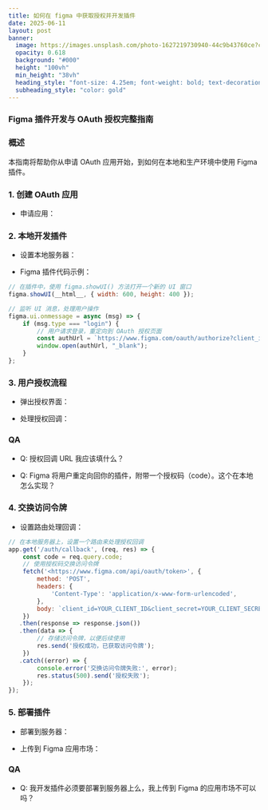 ```yaml
---
title: 如何在 figma 中获取授权并开发插件
date: 2025-06-11
layout: post
banner:
  image: https://images.unsplash.com/photo-1627219730940-44c9b43760ce?crop=entropy&cs=tinysrgb&fit=max&fm=jpg&ixid=M3w2OTIwMzJ8MHwxfHJhbmRvbXx8fHx8fHx8fDE3NDk2ODA0Mjh8&ixlib=rb-4.1.0&q=80&w=1080
  opacity: 0.618
  background: "#000"
  height: "100vh"
  min_height: "38vh"
  heading_style: "font-size: 4.25em; font-weight: bold; text-decoration: underline"
  subheading_style: "color: gold"
---
```


### Figma 插件开发与 OAuth 授权完整指南

### 概述

本指南将帮助你从申请 OAuth 应用开始，到如何在本地和生产环境中使用 Figma 插件。

### 1. 创建 OAuth 应用

- 申请应用：

### 2. 本地开发插件

- 设置本地服务器：

- Figma 插件代码示例：

```javascript
// 在插件中，使用 figma.showUI() 方法打开一个新的 UI 窗口
figma.showUI(__html__, { width: 600, height: 400 });

// 监听 UI 消息，处理用户操作
figma.ui.onmessage = async (msg) => {
    if (msg.type === "login") {
        // 用户请求登录，重定向到 OAuth 授权页面
        const authUrl = `https://www.figma.com/oauth/authorize?client_id=YOUR_CLIENT_ID&response_type=code&redirect_uri=YOUR_CALLBACK_URL`;
        window.open(authUrl, "_blank");
    }
};

```

### 3. 用户授权流程

- 弹出授权界面：

- 处理授权回调：

### QA

- Q: 授权回调 URL 我应该填什么？

- Q: Figma 将用户重定向回你的插件，附带一个授权码（code）。这个在本地怎么实现？

### 4. 交换访问令牌

- 设置路由处理回调：

```javascript
// 在本地服务器上，设置一个路由来处理授权回调
app.get('/auth/callback', (req, res) => {
    const code = req.query.code;
    // 使用授权码交换访问令牌
    fetch('<https://www.figma.com/api/oauth/token>', {
        method: 'POST',
        headers: {
            'Content-Type': 'application/x-www-form-urlencoded',
        },
        body: `client_id=YOUR_CLIENT_ID&client_secret=YOUR_CLIENT_SECRET&grant_type=authorization_code&code=${code}&redirect_uri=YOUR_CALLBACK_URL`,
    })
   .then(response => response.json())
   .then(data => {
        // 存储访问令牌，以便后续使用
        res.send('授权成功，已获取访问令牌');
    })
   .catch((error) => {
        console.error('交换访问令牌失败:', error);
        res.status(500).send('授权失败');
    });
});

```

### 5. 部署插件

- 部署到服务器：

- 上传到 Figma 应用市场：

### QA

- Q: 我开发插件必须要部署到服务器上么，我上传到 Figma 的应用市场不可以吗？
